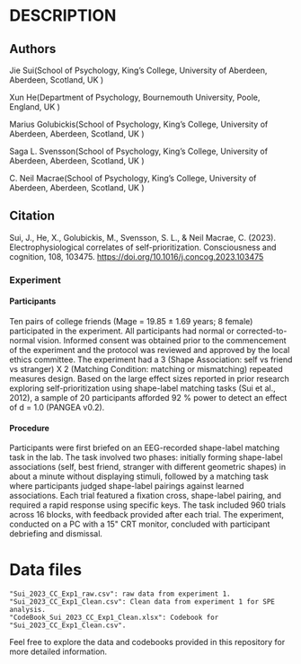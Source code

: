 # DESCRIPTION

## Authors

Jie Sui(School of Psychology, King’s College, University of Aberdeen, Aberdeen, Scotland, UK )

Xun He(Department of Psychology, Bournemouth University, Poole, England, UK )

Marius Golubickis(School of Psychology, King’s College, University of Aberdeen, Aberdeen, Scotland, UK )

Saga L. Svensson(School of Psychology, King’s College, University of Aberdeen, Aberdeen, Scotland, UK )

C. Neil Macrae(School of Psychology, King’s College, University of Aberdeen, Aberdeen, Scotland, UK )

## Citation
Sui, J., He, X., Golubickis, M., Svensson, S. L., & Neil Macrae, C. (2023). Electrophysiological correlates of self-prioritization. Consciousness and cognition, 108, 103475. https://doi.org/10.1016/j.concog.2023.103475

### Experiment 

#### Participants
Ten pairs of college friends (Mage = 19.85 ± 1.69 years; 8 female) participated in the experiment. All participants had normal or corrected-to-normal vision. Informed consent was obtained prior to the commencement of the experiment and the protocol was reviewed and approved by the local ethics committee. The experiment had a 3 (Shape Association: self vs friend vs stranger) X 2 (Matching Condition: matching or mismatching) repeated measures design. Based on the large effect sizes reported in prior research 
exploring self-prioritization using shape-label matching tasks (Sui et al., 2012), a sample of 20 participants afforded 92 % power to detect an effect of d = 1.0 (PANGEA v0.2). 

#### Procedure
Participants were first briefed on an EEG-recorded shape-label matching task in the lab. The task involved two phases: initially forming shape-label associations (self, best friend, stranger with different geometric shapes) in about a minute without displaying stimuli, followed by a matching task where participants judged shape-label pairings against learned associations. Each trial featured a fixation cross, shape-label pairing, and required a rapid response using specific keys. The task included 960 trials across 16 blocks, with feedback provided after each trial. The experiment, conducted on a PC with a 15" CRT monitor, concluded with participant debriefing and dismissal.


# Data files

```
"Sui_2023_CC_Exp1_raw.csv": raw data from experiment 1.
"Sui_2023_CC_Exp1_Clean.csv": Clean data from experiment 1 for SPE analysis.
"CodeBook_Sui_2023_CC_Exp1_Clean.xlsx": Codebook for "Sui_2023_CC_Exp1_Clean.csv".
```

Feel free to explore the data and codebooks provided in this repository for more detailed information.
